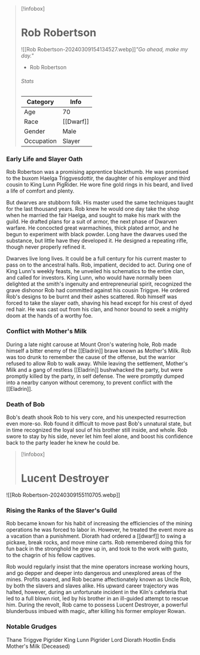 > [!infobox]
> # Rob Robertson
> ![[Rob Robertson-20240309154134527.webp]]*"Go ahead, make my day."*
> - Rob Robertson
> ###### Stats
> | Category |  Info |
> | ---- | ---- |
> | Age | 70 |
> | Race | [[Dwarf]] |
> | Gender | Male |
> | Occupation | Slayer |

### Early Life and Slayer Oath
Rob Robertson was a promising apprentice blackthumb. He was promised to the buxom Haelga Triggvesdottir, the daughter of his employer and third cousin to King Lunn PigRider. He wore fine gold rings in his beard, and lived a life of comfort and plenty.

But dwarves are stubborn folk. His master used the same techniques taught for the last thousand years. Rob knew he would one day take the shop when he married the fair Haelga, and sought to make his mark with the guild. He drafted plans for a suit of armor, the next phase of Dwarven warfare. He concocted great warmachines, thick plated armor, and he begun to experiment with black powder. Long have the dwarves used the substance, but little have they developed it. He designed a repeating rifle, though never properly refined it.

Dwarves live long lives. It could be a full century for his current master to pass on to the ancestral halls. Rob, impatient, decided to act. During one of King Lunn's weekly feasts, he unveiled his schematics to the entire clan, and called for investors. King Lunn, who would have normally been delighted at the smith's ingenuity and entrepreneurial spirit, recognized the grave dishonor Rob had committed against his cousin Triggve. He ordered Rob's designs to be burnt and their ashes scattered. Rob himself was forced to take the slayer oath, shaving his head except for his crest of dyed red hair. He was cast out from his clan, and honor bound to seek a mighty doom at the hands of a worthy foe.

### Conflict with Mother's Milk
During a late night carouse at Mount Oron's watering hole, Rob made himself a bitter enemy of the [[Eladrin]] brave known as Mother's Milk. Rob was too drunk to remember the cause of the offense, but the warrior refused to allow Rob to walk away. While leaving the settlement, Mother's Milk and a gang of restless [[Eladrin]] bushwhacked the party, but were promptly killed by the party, in self defense. The were promptly dumped into a nearby canyon without ceremony, to prevent conflict with the [[Eladrin]].

### Death of Bob
Bob's death shook Rob to his very core, and his unexpected resurrection even more-so. Rob found it difficult to move past Bob's unnatural state, but in time recognized the loyal soul of his brother still inside, and whole. Rob swore to stay by his side, never let him feel alone, and boost his confidence back to the party leader he knew he could be.

> [!infobox]
> # Lucent Destroyer
![[Rob Robertson-20240309155110705.webp]]
### Rising the Ranks of the Slaver's Guild
Rob became known for his habit of increasing the efficiencies of the mining operations he was forced to labor in. However, he treated the event more as a vacation than a punishment. Diorath had ordered a [[dwarf]] to swing a pickaxe, break rocks, and move mine carts. Rob remembered doing this for fun back in the stronghold he grew up in, and took to the work with gusto, to the chagrin of his fellow captives.

Rob would regularly insist that the mine operators increase working hours, and go depper and deeper into dangerous and unexplored areas of the mines. Profits soared, and Rob became affectionately known as Uncle Rob, by both the slavers and slaves alike. His upward career trajectory was halted, however, during an unfortunate incident in the Kiln's cafeteria that led to a full blown riot, led by his brother in an ill-guided attempt to rescue him. During the revolt, Rob came to possess Lucent Destroyer, a powerful blunderbuss imbued with magic, after killing his former employer Rowan.

### Notable Grudges
Thane Triggve Pigrider
King Lunn Pigrider
Lord Diorath
Hootlin
Endis
Mother's Milk (Deceased)